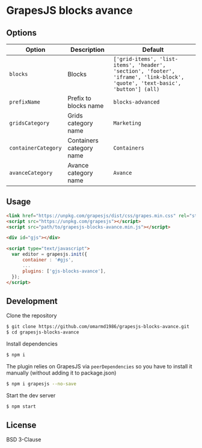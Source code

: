 # GrapesJS blocks avance

## Options

|Option|Description|Default|
|-|-|-
|`blocks`|Blocks|`['grid-items', 'list-items', 'header', 'section', 'footer', 'iframe', 'link-block', 'quote', 'text-basic', 'button'] (all)`|
|`prefixName`|Prefix to blocks name|`blocks-advanced`|
|`gridsCategory`|Grids category name|`Marketing`|
|`containerCategory`|Containers category name|`Containers`|
|`avanceCategory`|Avance category name|`Avance`|

## Usage

```html
<link href="https://unpkg.com/grapesjs/dist/css/grapes.min.css" rel="stylesheet"/>
<script src="https://unpkg.com/grapesjs"></script>
<script src="path/to/grapesjs-blocks-avance.min.js"></script>

<div id="gjs"></div>

<script type="text/javascript">
  var editor = grapesjs.init({
      container : '#gjs',
      ...
      plugins: ['gjs-blocks-avance'],
  });
</script>
```





## Development

Clone the repository

```sh
$ git clone https://github.com/omarmd1986/grapesjs-blocks-avance.git
$ cd grapesjs-blocks-avance
```

Install dependencies

```sh
$ npm i
```

The plugin relies on GrapesJS via `peerDependencies` so you have to install it manually (without adding it to package.json)

```sh
$ npm i grapesjs --no-save
```

Start the dev server

```sh
$ npm start
```





## License

BSD 3-Clause

